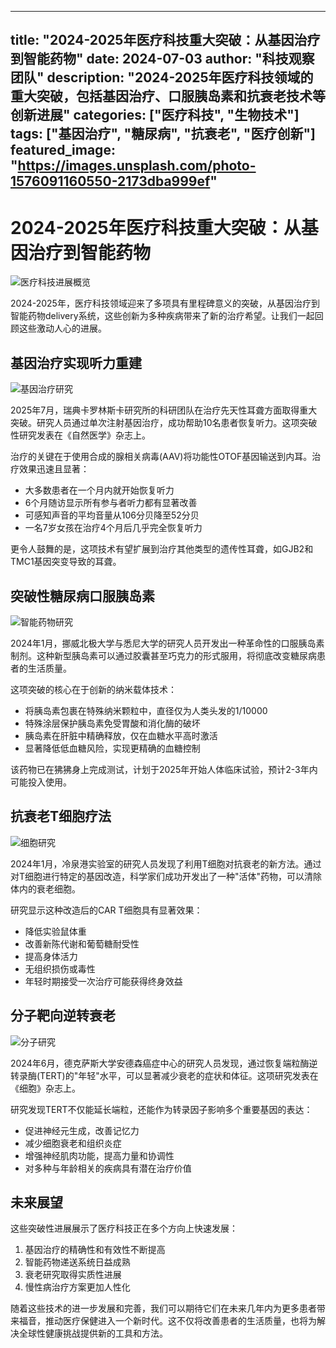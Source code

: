  ---
title: "2024-2025年医疗科技重大突破：从基因治疗到智能药物"
date: 2024-07-03
author: "科技观察团队"
description: "2024-2025年医疗科技领域的重大突破，包括基因治疗、口服胰岛素和抗衰老技术等创新进展"
categories: ["医疗科技", "生物技术"]
tags: ["基因治疗", "糖尿病", "抗衰老", "医疗创新"]
featured_image: "https://images.unsplash.com/photo-1576091160550-2173dba999ef"
---

# 2024-2025年医疗科技重大突破：从基因治疗到智能药物

![医疗科技进展概览](https://images.unsplash.com/photo-1532187863486-abf9dbad1b69)

2024-2025年，医疗科技领域迎来了多项具有里程碑意义的突破，从基因治疗到智能药物delivery系统，这些创新为多种疾病带来了新的治疗希望。让我们一起回顾这些激动人心的进展。

## 基因治疗实现听力重建

![基因治疗研究](https://images.unsplash.com/photo-1579154204601-01588f351e67)

2025年7月，瑞典卡罗林斯卡研究所的科研团队在治疗先天性耳聋方面取得重大突破。研究人员通过单次注射基因治疗，成功帮助10名患者恢复听力。这项突破性研究发表在《自然医学》杂志上。

治疗的关键在于使用合成的腺相关病毒(AAV)将功能性OTOF基因输送到内耳。治疗效果迅速且显著：
- 大多数患者在一个月内就开始恢复听力
- 6个月随访显示所有参与者听力都有显著改善
- 可感知声音的平均音量从106分贝降至52分贝
- 一名7岁女孩在治疗4个月后几乎完全恢复听力

更令人鼓舞的是，这项技术有望扩展到治疗其他类型的遗传性耳聋，如GJB2和TMC1基因突变导致的耳聋。

## 突破性糖尿病口服胰岛素

![智能药物研究](https://images.unsplash.com/photo-1584362917165-526a968579e8)

2024年1月，挪威北极大学与悉尼大学的研究人员开发出一种革命性的口服胰岛素制剂。这种新型胰岛素可以通过胶囊甚至巧克力的形式服用，将彻底改变糖尿病患者的生活质量。

这项突破的核心在于创新的纳米载体技术：
- 将胰岛素包裹在特殊纳米颗粒中，直径仅为人类头发的1/10000
- 特殊涂层保护胰岛素免受胃酸和消化酶的破坏
- 胰岛素在肝脏中精确释放，仅在血糖水平高时激活
- 显著降低低血糖风险，实现更精确的血糖控制

该药物已在狒狒身上完成测试，计划于2025年开始人体临床试验，预计2-3年内可能投入使用。

## 抗衰老T细胞疗法

![细胞研究](https://images.unsplash.com/photo-1576086213369-97a306d36557)

2024年1月，冷泉港实验室的研究人员发现了利用T细胞对抗衰老的新方法。通过对T细胞进行特定的基因改造，科学家们成功开发出了一种"活体"药物，可以清除体内的衰老细胞。

研究显示这种改造后的CAR T细胞具有显著效果：
- 降低实验鼠体重
- 改善新陈代谢和葡萄糖耐受性
- 提高身体活力
- 无组织损伤或毒性
- 年轻时期接受一次治疗可能获得终身效益

## 分子靶向逆转衰老

![分子研究](https://images.unsplash.com/photo-1614935151651-0bea6508db6b)

2024年6月，德克萨斯大学安德森癌症中心的研究人员发现，通过恢复端粒酶逆转录酶(TERT)的"年轻"水平，可以显著减少衰老的症状和体征。这项研究发表在《细胞》杂志上。

研究发现TERT不仅能延长端粒，还能作为转录因子影响多个重要基因的表达：
- 促进神经元生成，改善记忆力
- 减少细胞衰老和组织炎症
- 增强神经肌肉功能，提高力量和协调性
- 对多种与年龄相关的疾病具有潜在治疗价值

## 未来展望

这些突破性进展展示了医疗科技正在多个方向上快速发展：
1. 基因治疗的精确性和有效性不断提高
2. 智能药物递送系统日益成熟
3. 衰老研究取得实质性进展
4. 慢性病治疗方案更加人性化

随着这些技术的进一步发展和完善，我们可以期待它们在未来几年内为更多患者带来福音，推动医疗保健进入一个新时代。这不仅将改善患者的生活质量，也将为解决全球性健康挑战提供新的工具和方法。